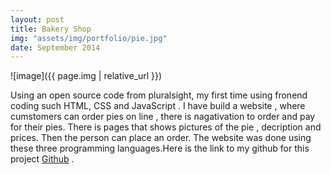```yaml
---
layout: post
title: Bakery Shop
img: "assets/img/portfolio/pie.jpg"
date: September 2014
---
```


![image]({{ page.img | relative_url }})

Using an open source code from pluralsight, my first time using fronend coding such HTML, CSS and JavaScript . I have build a website , where cumstomers can order pies on line , there is nagativation to order and pay for their pies. There is pages that shows pictures of the pie , decription and prices. Then the person can place an order. The website was done using these three programming languages.Here is the link to my github for this project <a href="https://github.com/Luckyaden">Github</a> .
